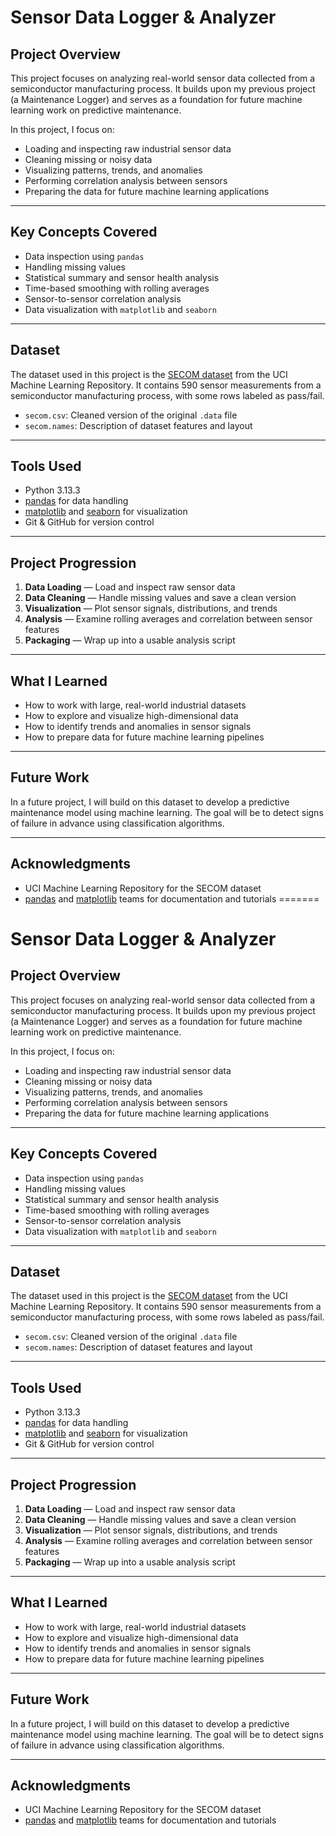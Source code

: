 # Sensor Data Logger & Analyzer

## Project Overview

This project focuses on analyzing real-world sensor data collected from a semiconductor manufacturing process. It builds upon my previous project (a Maintenance Logger) and serves as a foundation for future machine learning work on predictive maintenance.

In this project, I focus on:
- Loading and inspecting raw industrial sensor data
- Cleaning missing or noisy data
- Visualizing patterns, trends, and anomalies
- Performing correlation analysis between sensors
- Preparing the data for future machine learning applications

---

## Key Concepts Covered

- Data inspection using `pandas`
- Handling missing values
- Statistical summary and sensor health analysis
- Time-based smoothing with rolling averages
- Sensor-to-sensor correlation analysis
- Data visualization with `matplotlib` and `seaborn`

---

## Dataset

The dataset used in this project is the [SECOM dataset](https://archive.ics.uci.edu/ml/datasets/secom) from the UCI Machine Learning Repository. It contains 590 sensor measurements from a semiconductor manufacturing process, with some rows labeled as pass/fail.

- `secom.csv`: Cleaned version of the original `.data` file
- `secom.names`: Description of dataset features and layout

---

## Tools Used

- Python 3.13.3
- [pandas](https://pandas.pydata.org/) for data handling
- [matplotlib](https://matplotlib.org/) and [seaborn](https://seaborn.pydata.org/) for visualization
- Git & GitHub for version control

---

## Project Progression

1. **Data Loading** — Load and inspect raw sensor data
2. **Data Cleaning** — Handle missing values and save a clean version
3. **Visualization** — Plot sensor signals, distributions, and trends
4. **Analysis** — Examine rolling averages and correlation between sensor features
5. **Packaging** — Wrap up into a usable analysis script

---

## What I Learned

- How to work with large, real-world industrial datasets
- How to explore and visualize high-dimensional data
- How to identify trends and anomalies in sensor signals
- How to prepare data for future machine learning pipelines

---

## Future Work

In a future project, I will build on this dataset to develop a predictive maintenance model using machine learning. The goal will be to detect signs of failure in advance using classification algorithms.

---

## Acknowledgments

- UCI Machine Learning Repository for the SECOM dataset
- [pandas](https://pandas.pydata.org/) and [matplotlib](https://matplotlib.org/) teams for documentation and tutorials
=======
# Sensor Data Logger & Analyzer

## Project Overview

This project focuses on analyzing real-world sensor data collected from a semiconductor manufacturing process. It builds upon my previous project (a Maintenance Logger) and serves as a foundation for future machine learning work on predictive maintenance.

In this project, I focus on:
- Loading and inspecting raw industrial sensor data
- Cleaning missing or noisy data
- Visualizing patterns, trends, and anomalies
- Performing correlation analysis between sensors
- Preparing the data for future machine learning applications

---

## Key Concepts Covered

- Data inspection using `pandas`
- Handling missing values
- Statistical summary and sensor health analysis
- Time-based smoothing with rolling averages
- Sensor-to-sensor correlation analysis
- Data visualization with `matplotlib` and `seaborn`

---

## Dataset

The dataset used in this project is the [SECOM dataset](https://archive.ics.uci.edu/ml/datasets/secom) from the UCI Machine Learning Repository. It contains 590 sensor measurements from a semiconductor manufacturing process, with some rows labeled as pass/fail.

- `secom.csv`: Cleaned version of the original `.data` file
- `secom.names`: Description of dataset features and layout

---

## Tools Used

- Python 3.13.3
- [pandas](https://pandas.pydata.org/) for data handling
- [matplotlib](https://matplotlib.org/) and [seaborn](https://seaborn.pydata.org/) for visualization
- Git & GitHub for version control

---

## Project Progression

1. **Data Loading** — Load and inspect raw sensor data
2. **Data Cleaning** — Handle missing values and save a clean version
3. **Visualization** — Plot sensor signals, distributions, and trends
4. **Analysis** — Examine rolling averages and correlation between sensor features
5. **Packaging** — Wrap up into a usable analysis script

---

## What I Learned

- How to work with large, real-world industrial datasets
- How to explore and visualize high-dimensional data
- How to identify trends and anomalies in sensor signals
- How to prepare data for future machine learning pipelines

---

## Future Work

In a future project, I will build on this dataset to develop a predictive maintenance model using machine learning. The goal will be to detect signs of failure in advance using classification algorithms.

---

## Acknowledgments

- UCI Machine Learning Repository for the SECOM dataset
- [pandas](https://pandas.pydata.org/) and [matplotlib](https://matplotlib.org/) teams for documentation and tutorials